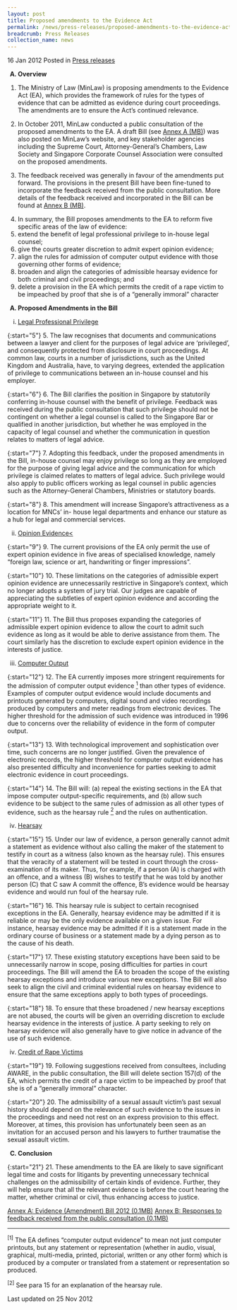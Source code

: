 ```yaml
---
layout: post
title: Proposed amendments to the Evidence Act
permalink: /news/press-releases/proposed-amendments-to-the-evidence-act
breadcrumb: Press Releases
collection_name: news
---
```



16 Jan 2012 Posted in [Press releases](/news/press-releases)

<ol style="list-style-type: upper-alpha; font-weight: bold;">
<li> Overview</li>
</ol>


1. The Ministry of Law (MinLaw) is proposing amendments to the Evidence Act (EA), which provides the framework of rules for the types of evidence that can be admitted as evidence during court proceedings. The amendments are to ensure the Act’s continued relevance.

2. In October 2011, MinLaw conducted a public consultation of the proposed amendments to the EA. A draft Bill (see [Annex A (MB)]())   was also posted on MinLaw’s website, and key stakeholder agencies including the Supreme Court, Attorney-General’s Chambers, Law Society and Singapore Corporate Counsel Association were consulted on the proposed amendments.

3. The feedback received was generally in favour of the amendments put forward. The provisions in the present Bill have been fine-tuned to incorporate the feedback received from the public consultation. More details of the feedback received and incorporated in the Bill can be found at [Annex B (MB)]().

<ol start="4">
<li> In summary, the Bill proposes amendments to the EA to reform five specific areas of the law of evidence:


<li>extend the benefit of legal professional privilege to in-house legal counsel;</li>
  
<li>give the courts greater discretion to admit expert opinion evidence;</li>

<li>align the rules for admission of computer output evidence with those governing other forms of evidence;</li>

<li>broaden and align the categories of admissible hearsay evidence for both criminal and civil proceedings; and</li>

<li>delete a provision in the EA which permits the credit of a rape victim to be impeached by proof that she is of a “generally immoral” character</li>



</li>
</ol>



<ol style="list-style-type: upper-alpha; font-weight: bold;">
<li>Proposed Amendments in the Bill</li>
</ol>

<ol style="list-style-type:lower-roman">
<li><u> Legal Professional Privilege</u></li>
</ol>

{:start="5"}
5. The law recognises that documents and communications between a lawyer and client for the purposes of legal advice are ‘privileged’, and consequently protected from disclosure in court proceedings. At common law, courts in a number of jurisdictions, such as the United Kingdom and Australia, have, to varying degrees, extended the application of privilege to communications between an in-house counsel and his employer.

{:start="6"}
6. The Bill clarifies the position in Singapore by statutorily conferring in-house counsel with the benefit of privilege. Feedback was received during the public consultation that such privilege should not be contingent on whether a legal counsel is called to the Singapore Bar or qualified in another jurisdiction, but whether he was employed in the capacity of legal counsel and whether the communication in question relates to matters of legal advice.

{:start="7"}
7. Adopting this feedback, under the proposed amendments in the Bill, in-house counsel may enjoy privilege so long as they are employed for the purpose of giving legal advice and the communication for which privilege is claimed relates to matters of legal advice. Such privilege would also apply to public officers working as legal counsel in public agencies such as the Attorney-General Chambers, Ministries or statutory boards.

{:start="8"}
8. This amendment will increase Singapore’s attractiveness as a location for MNCs’ in- house legal departments and enhance our stature as a hub for legal and commercial services.


<ol start="2" style="list-style-type:lower-roman">
<li><u>Opinion Evidence<</u></li>
</ol>


{:start="9"}
9. The current provisions of the EA only permit the use of expert opinion evidence in five areas of specialised knowledge, namely “foreign law, science or art, handwriting or finger impressions”.

{:start="10"}
10. These limitations on the categories of admissible expert opinion evidence are unnecessarily restrictive in Singapore’s context, which no longer adopts a system of jury trial. Our judges are capable of appreciating the subtleties of expert opinion evidence and according the appropriate weight to it.


{:start="11"}
11. The Bill thus proposes expanding the categories of admissible expert opinion evidence to allow the court to admit such evidence as long as it would be able to derive assistance from them. The court similarly has the discretion to exclude expert opinion evidence in the interests of justice.


<ol start="3" style="list-style-type:lower-roman">
<li><u>Computer Output</u></li>
</ol>

{:start="12"}
12. The EA currently imposes more stringent requirements for the admission of computer output evidence <a href="fn1"><sup>1</sup></a>  than other types of evidence. Examples of computer output evidence would include documents and printouts generated by computers, digital sound and video recordings produced by computers and meter readings from electronic devices. The higher threshold for the admission of such evidence was introduced in 1996 due to concerns over the reliability of evidence in the form of computer output.

{:start="13"}
13. With technological improvement and sophistication over time, such concerns are no longer justified. Given the prevalence of electronic records, the higher threshold for computer output evidence has also presented difficulty and inconvenience for parties seeking to admit electronic evidence in court proceedings.



{:start="14"}
14. The Bill will: (a) repeal the existing sections in the EA that impose computer output-specific requirements, and (b) allow such evidence to be subject to the same rules of admission as all other types of evidence, such as the hearsay rule <a href="#fn2"><sup>2</sup></a> and the rules on authentication.


<ol start="4" style="list-style-type:lower-roman">
<li><u>Hearsay</u></li>
</ol>

{:start="15"}
15. Under our law of evidence, a person generally cannot admit a statement as evidence without also calling the maker of the statement to testify in court as a witness (also known as the hearsay rule). This ensures that the veracity of a statement will be tested in court through the cross-examination of its maker. Thus, for example, if a person (A) is charged with an offence, and a witness (B) wishes to testify that he was told by another person (C) that C saw A commit the offence, B’s evidence would be hearsay evidence and would run foul of the hearsay rule.

{:start="16"}
16. This hearsay rule is subject to certain recognised exceptions in the EA. Generally, hearsay evidence may be admitted if it is reliable or may be the only evidence available on a given issue. For instance, hearsay evidence may be admitted if it is a statement made in the ordinary course of business or a statement made by a dying person as to the cause of his death.


{:start="17"}
17. These existing statutory exceptions have been said to be unnecessarily narrow in scope, posing difficulties for parties in court proceedings. The Bill will amend the EA to broaden the scope of the existing hearsay exceptions and introduce various new exceptions. The Bill will also seek to align the civil and criminal evidential rules on hearsay evidence to ensure that the same exceptions apply to both types of proceedings.



{:start="18"}
18. To ensure that these broadened / new hearsay exceptions are not abused, the courts will be given an overriding discretion to exclude hearsay evidence in the interests of justice. A party seeking to rely on hearsay evidence will also generally have to give notice in advance of the use of such evidence.



<ol start="4" style="list-style-type:lower-roman">
<li><u>Credit of Rape Victims</u></li>
</ol>


{:start="19"}
19. Following suggestions received from consultees, including AWARE, in the public  consultation, the Bill will delete section 157(d) of the EA, which permits the credit of a rape victim to be impeached by proof that she is of a “generally immoral” character.

{:start="20"}
20. The admissibility of a sexual assault victim’s past sexual history should depend on the relevance of such evidence to the issues in the proceedings and need not rest on an express provision to this effect. Moreover, at times, this provision has unfortunately been seen as an invitation for an accused person and his lawyers to further traumatise the sexual assault victim.



<ol start="3" style="list-style-type: upper-alpha; font-weight: bold;" >
<li>Conclusion</li>
</ol>


{:start="21"}
21. These amendments to the EA are likely to save significant legal time and costs for litigants by preventing unnecessary technical challenges on the admissibility of certain kinds of evidence. Further, they will help ensure that all the relevant evidence is before the court hearing the matter, whether criminal or civil, thus enhancing access to justice.


[Annex A: Evidence (Amendment) Bill 2012 (0.1MB)](/files/news/press-releases/2012/01/linkclick1513.pdf)
[Annex B: Responses to feedback received from the public consultation (0.1MB)](/files/news/press-releases/2012/01/linkclickf5bd.pdf)

---


<p id="fn1"><sup>[1]</sup> The EA defines “computer output evidence” to mean not just computer printouts, but any statement or representation (whether in audio, visual, graphical, multi-media, printed, pictorial, written or any other form) which is produced by a computer or translated from a statement or representation so produced.</p>

<p id="fn2"><sup>[2]</sup> See para 15 for an explanation of the hearsay rule.</p>


<p class="right-side-updated">Last updated on 25 Nov 2012</p>







